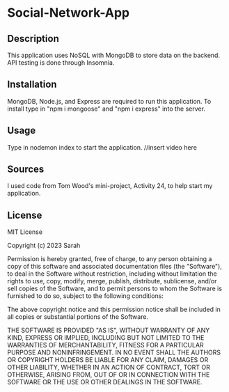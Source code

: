 # Social-Network-App

## Description

This application uses NoSQL with MongoDB to store data on the backend. API testing is done through Insomnia.

## Installation

MongoDB, Node.js, and Express are required to run this application. To install type in "npm i mongoose" and "npm i express" into the server.

## Usage

Type in nodemon index to start the application.
//insert video here

## Sources
I used code from Tom Wood's mini-project, Activity 24, to help start my application.

## License

MIT License

Copyright (c) 2023 Sarah

Permission is hereby granted, free of charge, to any person obtaining a copy of this software and associated documentation files (the "Software"), to deal in the Software without restriction, including without limitation the rights to use, copy, modify, merge, publish, distribute, sublicense, and/or sell copies of the Software, and to permit persons to whom the Software is furnished to do so, subject to the following conditions:

The above copyright notice and this permission notice shall be included in all copies or substantial portions of the Software.

THE SOFTWARE IS PROVIDED "AS IS", WITHOUT WARRANTY OF ANY KIND, EXPRESS OR IMPLIED, INCLUDING BUT NOT LIMITED TO THE WARRANTIES OF MERCHANTABILITY, FITNESS FOR A PARTICULAR PURPOSE AND NONINFRINGEMENT. IN NO EVENT SHALL THE AUTHORS OR COPYRIGHT HOLDERS BE LIABLE FOR ANY CLAIM, DAMAGES OR OTHER LIABILITY, WHETHER IN AN ACTION OF CONTRACT, TORT OR OTHERWISE, ARISING FROM, OUT OF OR IN CONNECTION WITH THE SOFTWARE OR THE USE OR OTHER DEALINGS IN THE SOFTWARE.
